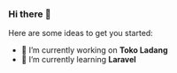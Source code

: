 ### Hi there 👋

<!-- **mexop99/mexop99** is a ✨ _special_ ✨ repository because its `README.md` (this file) appears on your GitHub profile. -->

Here are some ideas to get you started:

- 🔭 I’m currently working on **Toko Ladang**
- 🌱 I’m currently learning **Laravel**
